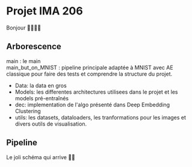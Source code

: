 # Projet IMA 206
Bonjour 🥵🥵🥵🥵

## Arborescence
main : le main <br>
main_but_on_MNIST : pipeline principale adaptée à MNIST avec AE classique pour faire des tests et comprendre la structure du projet.
* Data: la data en gros
* Models: les differentes architectures utilisees dans le projet et les models pré-entraînés 
* dec: implementation de l'algo présenté dans Deep Embedding Clustering
* utils: les datasets, dataloaders, les tranformations pour les images et divers outils de visualisation.

## Pipeline
Le joli schéma qui arrive 🥵🥵
